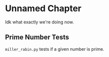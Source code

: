 # Unnamed Chapter

Idk what exactly we're doing now.

## Prime Number Tests

`miller_rabin.py` tests if a given number is prime.

